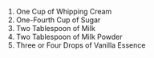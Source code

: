 1) One Cup of Whipping Cream
2) One-Fourth Cup of Sugar
3) Two Tablespoon of Milk
4) Two Tablespoon of Milk Powder
5) Three or Four Drops of Vanilla Essence